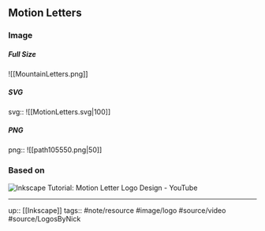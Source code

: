 ## Motion Letters

### Image

##### Full Size

![[MountainLetters.png]]

##### SVG

svg:: ![[MotionLetters.svg|100]]

##### PNG
png::  ![[path105550.png|50]]

### Based on

![Inkscape Tutorial: Motion Letter Logo Design - YouTube](https://www.youtube.com/watch?v=V_txvChNv6M&t=4s)

---
up:: [[Inkscape]]
tags:: #note/resource #image/logo #source/video #source/LogosByNick 